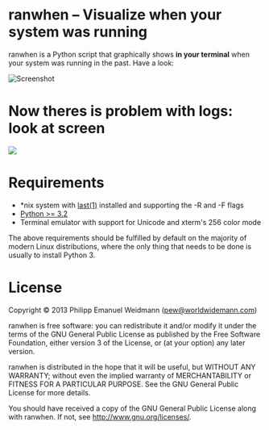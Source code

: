 # ranwhen – Visualize when your system was running

ranwhen is a Python script that graphically shows **in your terminal** when your system was running in the past. Have a look:

![Screenshot](Screenshot.png?raw=true)

# Now theres is problem with logs: look at screen

![](http://i.imgur.com/WtHJOOy.png)

# Requirements

* *nix system with [last(1)](http://linux.die.net/man/1/last) installed and supporting the -R and -F flags
* [Python >= 3.2](http://www.python.org/)
* Terminal emulator with support for Unicode and xterm's 256 color mode

The above requirements should be fulfilled by default on the majority of modern Linux distributions, where the only thing that needs to be done is usually to install Python 3.


# License

Copyright © 2013 Philipp Emanuel Weidmann (<pew@worldwidemann.com>)

ranwhen is free software: you can redistribute it and/or modify it under the terms of the GNU General Public License as published by the Free Software Foundation, either version 3 of the License, or (at your option) any later version.

ranwhen is distributed in the hope that it will be useful, but WITHOUT ANY WARRANTY; without even the implied warranty of MERCHANTABILITY or FITNESS FOR A PARTICULAR PURPOSE.  See the GNU General Public License for more details.

You should have received a copy of the GNU General Public License along with ranwhen.  If not, see <http://www.gnu.org/licenses/>.

